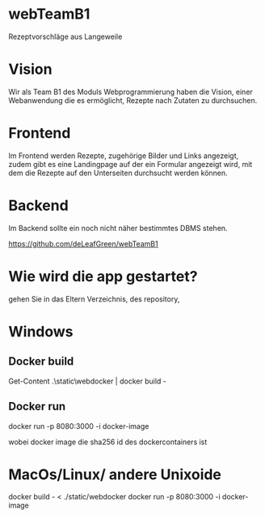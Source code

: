 # webTeamB1
Rezeptvorschläge aus Langeweile

# Vision

Wir als Team B1 des Moduls Webprogrammierung haben die Vision, einer Webanwendung die es ermöglicht, Rezepte nach Zutaten zu durchsuchen.

# Frontend

Im Frontend werden Rezepte, zugehörige Bilder und Links angezeigt, zudem gibt es eine Landingpage auf der ein Formular angezeigt wird, mit dem die Rezepte auf den Unterseiten durchsucht werden können.

# Backend

Im Backend sollte ein noch nicht näher bestimmtes DBMS stehen.


https://github.com/deLeafGreen/webTeamB1


# Wie wird die app gestartet?
gehen Sie in das Eltern Verzeichnis, des repository,

# Windows
## Docker build
Get-Content .\static\webdocker | docker build -

## Docker run
docker run -p 8080:3000 -i docker-image

wobei docker image die sha256 id des dockercontainers ist


# MacOs/Linux/ andere Unixoide

docker build - < ./static/webdocker
docker run -p 8080:3000 -i docker-image
